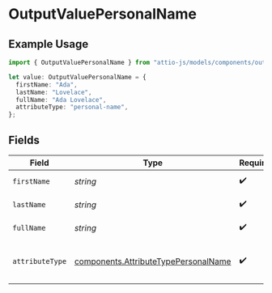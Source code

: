 # OutputValuePersonalName

## Example Usage

```typescript
import { OutputValuePersonalName } from "attio-js/models/components/outputvalue.js";

let value: OutputValuePersonalName = {
  firstName: "Ada",
  lastName: "Lovelace",
  fullName: "Ada Lovelace",
  attributeType: "personal-name",
};
```

## Fields

| Field                                                                                        | Type                                                                                         | Required                                                                                     | Description                                                                                  | Example                                                                                      |
| -------------------------------------------------------------------------------------------- | -------------------------------------------------------------------------------------------- | -------------------------------------------------------------------------------------------- | -------------------------------------------------------------------------------------------- | -------------------------------------------------------------------------------------------- |
| `firstName`                                                                                  | *string*                                                                                     | :heavy_check_mark:                                                                           | The first name.                                                                              | Ada                                                                                          |
| `lastName`                                                                                   | *string*                                                                                     | :heavy_check_mark:                                                                           | The last name.                                                                               | Lovelace                                                                                     |
| `fullName`                                                                                   | *string*                                                                                     | :heavy_check_mark:                                                                           | The full name.                                                                               | Ada Lovelace                                                                                 |
| `attributeType`                                                                              | [components.AttributeTypePersonalName](../../models/components/attributetypepersonalname.md) | :heavy_check_mark:                                                                           | The attribute type of the value.                                                             | personal-name                                                                                |